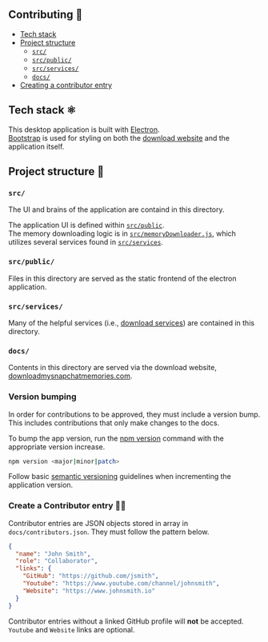 ## Contributing 👥

<!--toc-->

- [Tech stack](#tech-stack)
- [Project structure](#project-structure)
  - [`src/`](#src)
  - [`src/public/`](#srcpublic)
  - [`src/services/`](#srcservices)
  - [`docs/`](#docs)
- [Creating a contributor entry](#create-a-contributor-entry)

## Tech stack ⚛️

This desktop application is built with [Electron](https://www.electronjs.org/). \
[Bootstrap](https://getbootstrap.com/) is used for styling on both the [download website](http://www.downloadmysnapchatmemories.com) and the application itself.

## Project structure 📂

### `src/`

The UI and brains of the application are containd in this directory.

The application UI is defined within [`src/public`](#srcpublic). \
The memory downloading logic is in [`src/memoryDownloader.js`](/src/memoryDownloader.js), which utilizes several services found in [`src/services`](#srcservices).

### `src/public/`

Files in this directory are served as the static frontend of the electron application.

### `src/services/`

Many of the helpful services (i.e., [download services](/src/services/downloadServices.js)) are contained in this directory.

### `docs/`

Contents in this directory are served via the download website, [downloadmysnapchatmemories.com](http://www.downloadmysnapchatmemories.com).

### Version bumping

In order for contributions to be approved, they must include a version bump. This includes contributions that only make changes to the docs.

To bump the app version, run the [npm version](https://docs.npmjs.com/cli/v8/commands/npm-version) command with the appropriate version increase.

```bash
npm version <major|minor|patch>
```

Follow basic [semantic versioning](https://semver.org/#introduction) guidelines when incrementing the application version.

### Create a Contributor entry 🧑‍💻

Contributor entries are JSON objects stored in array in `docs/contributors.json`. They must follow the pattern below.

```json
{
  "name": "John Smith",
  "role": "Collaborator",
  "links": {
    "GitHub": "https://github.com/jsmith",
    "Youtube": "https://www.youtube.com/channel/johnsmith",
    "Website": "https://www.johnsmith.io"
  }
}
```

Contributor entries without a linked GitHub profile will **not** be accepted. \
`Youtube` and `Website` links are optional.
